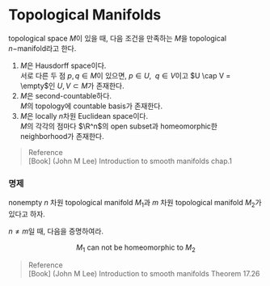 # Topological Manifolds
topological space $M$이 있을 때, 다음 조건을 만족하는 $M$을 topological $n-$manifold라고 한다.
1. $M$은 Hausdorff space이다.  
   서로 다른 두 점 $p,q \in M$이 있으면, $p \in U, \enspace q \in V$이고 $U \cap V = \empty$인 $U,V \subset M$가 존재한다.
2. $M$은 second-countable하다.  
   $M$의 topology에 countable basis가 존재한다.
3. $M$은 locally $n$차원 Euclidean space이다.  
   $M$의 각각의 점마다 $\R^n$의 open subset과 homeomorphic한 neighborhood가 존재한다.

> Reference  
> [Book] (John M Lee) Introduction to smooth manifolds chap.1

### 명제
nonempty $n$ 차원 topological manifold $M_1$과 $m$ 차원 topological manifold $M_2$가 있다고 하자.

$n \neq m$일 때, 다음을 증명하여라.

$$ M_1 \text { can not be homeomorphic to } M_2 $$

> Reference  
> [Book] (John M Lee) Introduction to smooth manifolds Theorem 17.26